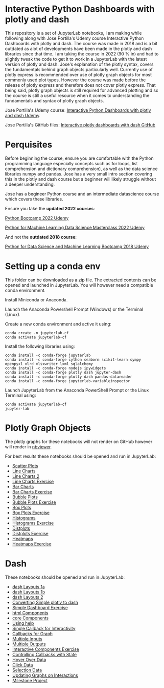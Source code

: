 # Interactive Python Dashboards with plotly and dash

This repository is a set of JupyterLab notebooks, I am making while following along with Jose Portilla's Udemy course Interactive Python Dashboards with plotly and dash. The course was made in 2018 and is a bit outdated as alot of developments have been made in the plotly and dash libraries since that time. I am taking the course in 2022 (90 % in) and had to slightly tweak the code to get it to work in a JupyterLab with the latest version of plotly and dash. Jose's explanation of the plotly syntax, covers the fundamentals behind graph objects particularly well. Currently use of plotly express is recommended over use of plotly graph objects for most commonly used plot types. However the course was made before the release of plotly express and therefore does not cover plotly express. That being said, plotly graph objects is still required for advanced plotting and so the course is still a useful resource when it comes to understanding the fundamentals and syntax of plotly graph objects.

Jose Portilla's Udemy course:
[Interactive Python Dashboards with plotly and dash Udemy](https://www.udemy.com/course/interactive-python-dashboards-with-plotly-and-dash/).

Jose Portilla's GitHub files:
[Interactive plotly dashboards with dash GitHub](https://github.com/Pierian-Data/Plotly-Dashboards-with-Dash)

# Perquisites

Before beginning the course, ensure you are comfortable with the Python programming language especially concepts such as for loops, list comprehension and dictionary comprehension), as well as the data science libraries numpy and pandas. Jose has a very small intro section covering this in the plotly and dash course but a beginner will likely struggle without a deeper understanding.

Jose has a begineer Python course and an intermediate datascience course which covers these libraries.

Ensure you take the **updated 2022 courses**:

[Python Bootcamp 2022 Udemy](https://www.udemy.com/course/complete-python-bootcamp/)

[Python for Machine Learning Data Science Masterclass 2022 Udemy](https://www.udemy.com/course/python-for-machine-learning-data-science-masterclass/)

And not the **outdated 2018 course**:

[Python for Data Science and Machine Learning Bootcamp 2018 Udemy](https://www.udemy.com/course/python-for-data-science-and-machine-learning-bootcamp/)

# Setting up a conda env

This folder can be downloaded as a zip file. The extracted contents can be opened and launched in JupyterLab.
You will however need a compatible conda environment.

Install Miniconda or Anaconda.

Launch the Anaconda Powershell Prompt (Windows) or the Terminal (Linux).

Create a new conda environment and active it using:

```
conda create -n jupyterlab-cf
conda activate jupyterlab-cf
```

Install the following libraries using:

```
conda install -c conda-forge jupyterlab
conda install -c conda-forge cython seaborn scikit-learn sympy openpyxl xlrd xlsxwriter lxml sqlalchemy
conda install -c conda-forge nodejs ipywidgets 
conda install -c conda-forge plotly dash jupyter-dash
conda install -c conda-forge plotly dash pandas-datareader
conda install -c conda-forge jupyterlab-variableinspector
```

Launch JupyterLab from the Anaconda PowerShell Prompt or the Linux Terminal using:

```
conda activate jupyterlab-cf
jupyter-lab
```

# Plotly Graph Objects

The plotly graphs for these notebooks will not render on GitHub however will render in [nbviewer](https://nbviewer.org/).

For best results these notebooks should be opened and run in JupyterLab:

* [Scatter Plots](./lect11_scatter_plots.ipynb)
* [Line Charts](./lect12_line_charts.ipynb)
* [Line Charts 2](./lect13_line_charts_2.ipynb)
* [Line Charts Exercise](.lect14_line_charts_exercise.ipynb)
* [Bar Charts](./lect16_bar_charts.ipynb)
* [Bar Charts Exercise](./lect17_bar_charts_exercise.ipynb)
* [Bubble Plots](./lect18_bubble_plots.ipynb)
* [Bubble Plots Exercise](./lect20_bubble_plots_exercise.ipynb)
* [Box Plots](./lect22_box_plots.ipynb)
* [Box Plots Exercise](./lect23_box_plots_exercise.ipynb)
* [Histograms](./lect25_histograms.ipynb)
* [Histograms Exercise](./lect26_histograms_exercise.ipynb)
* [Distplots](./lect28_distplots.ipynb)
* [Distplots Exercise](./lect29_distplots_exercise.ipynb)
* [Heatmaps](h./lect31_heatmaps.ipynb)
* [Heatmaps Exercise](./lect32_heatmaps_exercise.ipynb)

# Dash

These notebooks should be opened and run in JupyterLab:

* [dash Layouts 1a](./lect35_dash_layouts_1a.ipynb)
* [dash Layouts 1b](./lect35_dash_layouts_1b.ipynb)
* [dash Layouts 2](./lect36_dash_layouts_2.ipynb)
* [Converting Simple plotly to dash](./lect37_converting_simple_plotly_to_dash.ipynb)
* [Simple Dashboard Exercise](./lect38_simple_dashboard_exercise.ipynb)
* [html Components](./lect41_html_components.ipynb)
* [core Components](./lect42_core_components.ipynb)
* [Using help](./lect44_using_help_with_dash.ipynb) 
* [Single Callback for Interactivity](./lect45_single_callback.ipynb)
* [Callbacks for Graph](./lect46_dash_callbacks_for_graph.ipynb)
* [Multiple Inputs](./lect47_multiple_inputs.ipynb)
* [Multiple Outputs](./lect48_multiple_outputs.ipynb)
* [Interactive Components Exercise](./lect49_interactive_components_exercise.ipynb)
* [Controlling Callbacks with State](./lect51_controlling_callbacks_with_state.ipynb)
* [Hover Over Data](./lect52_hover_over_data.ipynb)
* [Click Data](./lect53_click_data.ipynb)
* [Selection Data](./lect54_selection_data.ipynb)
* [Updating Graphs on Interactions](./lect55_updating_graphs_on_interactions.ipynb)
* [Milestone Project](./lect58_milestone_project.ipynb)
